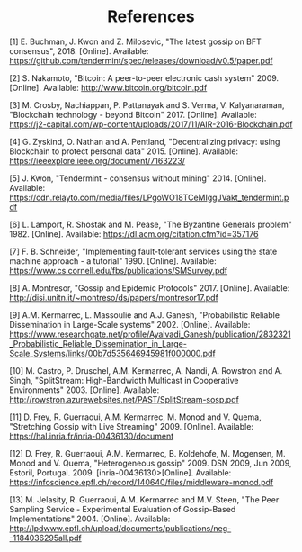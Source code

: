 <div align='center'> 
	<h1>References</h1>
</div>

[1]	E. Buchman, J. Kwon and Z. Milosevic, "The latest gossip on BFT consensus", 2018. [Online]. Available: <https://github.com/tendermint/spec/releases/download/v0.5/paper.pdf>

[2] S. Nakamoto, "Bitcoin: A peer-to-peer electronic cash system" 2009. [Online]. Available: <http://www.bitcoin.org/bitcoin.pdf> 

[3] M. Crosby, Nachiappan, P. Pattanayak and S. Verma, V. Kalyanaraman, "Blockchain technology - beyond Bitcoin" 2017. [Online]. Available: <https://j2-capital.com/wp-content/uploads/2017/11/AIR-2016-Blockchain.pdf>

[4] G. Zyskind, O. Nathan and  A. Pentland, "Decentralizing privacy: using Blockchain to protect personal data" 2015. [Online]. Available: <https://ieeexplore.ieee.org/document/7163223/>

[5] J. Kwon, "Tendermint - consensus without mining" 2014. [Online]. Available: <https://cdn.relayto.com/media/files/LPgoWO18TCeMIggJVakt_tendermint.pdf>

[6] L. Lamport, R. Shostak and M. Pease, "The Byzantine Generals problem" 1982. [Online]. Available: <https://dl.acm.org/citation.cfm?id=357176>

[7] F. B. Schneider, "Implementing fault-tolerant services using the state machine approach - a tutorial" 1990. [Online]. Available: <https://www.cs.cornell.edu/fbs/publications/SMSurvey.pdf>

[8] A. Montresor, "Gossip and Epidemic Protocols" 2017. [Online]. Available: <http://disi.unitn.it/~montreso/ds/papers/montresor17.pdf>

[9] A.M. Kermarrec, L. Massoulie and A.J. Ganesh, "Probabilistic Reliable Dissemination in Large-Scale systems" 2002. [Online]. Available: <https://www.researchgate.net/profile/Ayalvadi_Ganesh/publication/2832321_Probabilistic_Reliable_Dissemination_in_Large-Scale_Systems/links/00b7d535646945981f000000.pdf>

[10] M. Castro, P. Druschel, A.M. Kermarrec, A. Nandi, A. Rowstron and A. Singh, "SplitStream: High-Bandwidth Multicast in Cooperative Environments" 2003. [Online]. Available: <http://rowstron.azurewebsites.net/PAST/SplitStream-sosp.pdf>

[11] D. Frey, R. Guerraoui, A.M. Kermarrec, M. Monod and V. Quema, "Stretching Gossip with Live Streaming" 2009. [Online]. Available: <https://hal.inria.fr/inria-00436130/document>

[12] D. Frey, R. Guerraoui, A.M. Kermarrec, B. Koldehofe, M. Mogensen, M. Monod and V. Quema, "Heterogeneous gossip" 2009.  DSN 2009, Jun 2009, Estoril, Portugal. 2009. [inria-00436130>[Online]. Available: <https://infoscience.epfl.ch/record/140640/files/middleware-monod.pdf>

[13] M. Jelasity, R. Guerraoui, A.M. Kermarrec and M.V. Steen, "The Peer Sampling Service - Experimental Evaluation of Gossip-Based Implementations" 2004. [Online]. Available: <http://lpdwww.epfl.ch/upload/documents/publications/neg--1184036295all.pdf>
<!--stackedit_data:
eyJoaXN0b3J5IjpbLTE1MDg0MTQ4NTAsMTU5Nzc3Mjk2NSwyMz
E4MTAzMjYsLTE4NzYxOTE1NjMsMjQ5ODc3MjA2LDExNDYzMDk2
NzQsMTcxNTA5NDAwNywtNzI3MjExNDQyLDEyOTI0MDUwMTMsLT
E3MDI5OTk4ODUsMTI1MjQ2NDkyMiwtMTYyNTYwMTQ5MSwtMTUx
NjUxMzk4OSwtMjkyNTc3MzkzXX0=
-->